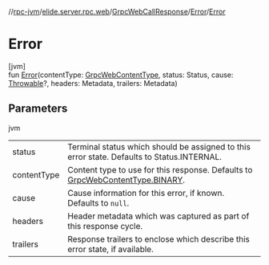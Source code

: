 //[rpc-jvm](../../../../index.md)/[elide.server.rpc.web](../../index.md)/[GrpcWebCallResponse](../index.md)/[Error](index.md)/[Error](-error.md)

# Error

[jvm]\
fun [Error](-error.md)(contentType: [GrpcWebContentType](../../-grpc-web-content-type/index.md), status: Status, cause: [Throwable](https://kotlinlang.org/api/latest/jvm/stdlib/kotlin/-throwable/index.html)?, headers: Metadata, trailers: Metadata)

## Parameters

jvm

| | |
|---|---|
| status | Terminal status which should be assigned to this error state. Defaults to Status.INTERNAL. |
| contentType | Content type to use for this response. Defaults to [GrpcWebContentType.BINARY](../../-grpc-web-content-type/-b-i-n-a-r-y/index.md). |
| cause | Cause information for this error, if known. Defaults to `null`. |
| headers | Header metadata which was captured as part of this response cycle. |
| trailers | Response trailers to enclose which describe this error state, if available. |
